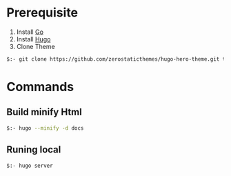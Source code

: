 # Prerequisite

1. Install [Go](https://golang.org/doc/install)
2. Install [Hugo](https://gohugo.io/getting-started/installing/)
3. Clone Theme 

```bash
$:- git clone https://github.com/zerostaticthemes/hugo-hero-theme.git themes/hugo-hero-theme
```
 
# Commands

## Build minify Html

```bash
$:- hugo --minify -d docs
```

## Runing local

```bash
$:- hugo server
```
